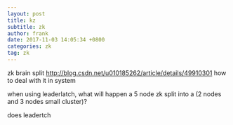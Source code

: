 ```yaml
---
layout: post
title: kz
subtitle: zk
author: frank
date: 2017-11-03 14:05:34 +0800
categories: zk
tag: zk
---
```


zk brain split http://blog.csdn.net/u010185262/article/details/49910301
how to deal with it in system

when using leaderlatch, what will happen a 5 node zk split into a (2 nodes and 3 nodes small cluster)?

does leadertch
